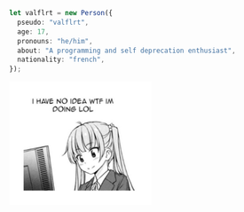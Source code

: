 ```typescript
let valflrt = new Person({
  pseudo: "valflrt",
  age: 17,
  pronouns: "he/him",
  about: "A programming and self deprecation enthusiast",
  nationality: "french",
});
```

<img src="./20220108_144430_edited.jpeg"
     title="help"
     width="256"
/>
